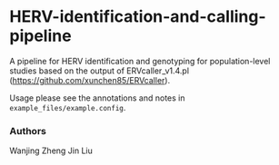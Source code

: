 # HERV-identification-and-calling-pipeline
A pipeline for HERV identification and genotyping for population-level studies based on the output of ERVcaller_v1.4.pl (https://github.com/xunchen85/ERVcaller).

Usage please see the annotations and notes in `example_files/example.config`.

### Authors
Wanjing Zheng
Jin Liu
